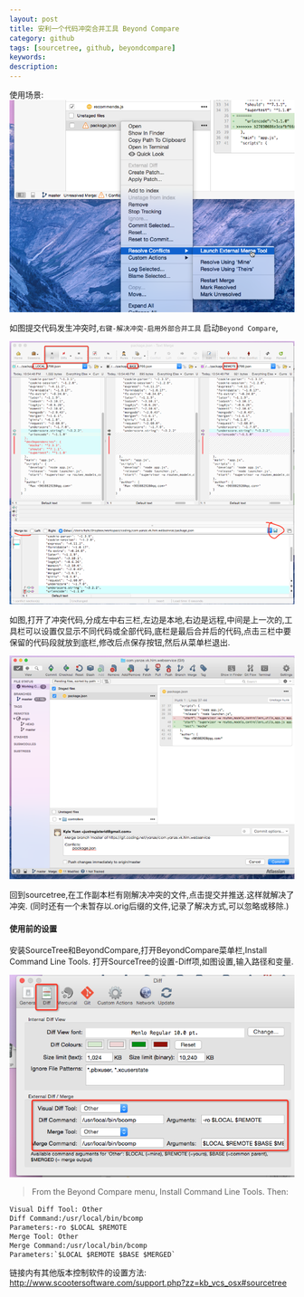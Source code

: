 ```yaml
---
layout: post
title: 安利一个代码冲突合并工具 Beyond Compare
category: github
tags: [sourcetree, github, beyondcompare]
keywords:
description:
---
```



使用场景:
![QQ20151105-1](../img/2015/QQ20151105-1.png)


如图提交代码发生冲突时,`右键-解决冲突-启用外部合并工具` 启动`Beyond Compare`,

![QQ20151105-4](../img/2015/QQ20151105-4.png)


如图,打开了冲突代码,分成左中右三栏,左边是本地,右边是远程,中间是上一次的,工具栏可以设置仅显示不同代码或全部代码,底栏是最后合并后的代码,点击三栏中要保留的代码段就放到底栏,修改后点保存按钮,然后从菜单栏退出.

![QQ20151105-5](../img/2015/QQ20151105-5.png)


回到sourcetree,在工作副本栏有刚解决冲突的文件,点击提交并推送.这样就解决了冲突.
(同时还有一个未暂存以.orig后缀的文件,记录了解决方式,可以忽略或移除.)



#### 使用前的设置
安装SourceTree和BeyondCompare,打开BeyondCompare菜单栏,Install Command Line Tools.
打开SourceTree的设置-Diff项,如图设置,输入路径和变量.

![QQ20151105-2](../img/2015/QQ20151105-2.png)



>From the Beyond Compare menu, Install Command Line Tools.  Then:

    Visual Diff Tool: Other
    Diff Command:/usr/local/bin/bcomp
    Parameters:-ro $LOCAL $REMOTE
    Merge Tool: Other
    Merge Command:/usr/local/bin/bcomp
    Parameters:`$LOCAL $REMOTE $BASE $MERGED`


链接内有其他版本控制软件的设置方法:
<http://www.scootersoftware.com/support.php?zz=kb_vcs_osx#sourcetree>

